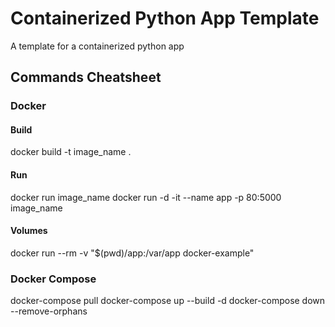 # Containerized Python App Template

A template for a containerized python app

## Commands Cheatsheet

### Docker

#### Build

docker build -t image_name .

#### Run

docker run image_name
docker run -d -it --name app -p 80:5000 image_name

#### Volumes

docker run --rm -v "$(pwd)/app:/var/app docker-example"

### Docker Compose

docker-compose pull
docker-compose up --build -d
docker-compose down --remove-orphans
